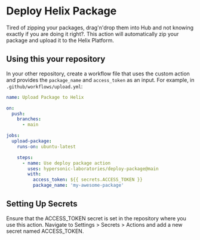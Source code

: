 # Deploy Helix Package

Tired of zipping your packages, drag'n'drop them into Hub and not knowing exactly if you are doing it right?. This action will automatically zip your package and upload it to the Helix Platform.

## Using this your repository

In your other repository, create a workflow file that uses the custom action and provides the `package_name` and `access_token` as an input. For example, in `.github/workflows/upload.yml`:

```yaml
name: Upload Package to Helix

on:
  push:
    branches:
      - main

jobs:
  upload-package:
    runs-on: ubuntu-latest

    steps:
      - name: Use deploy package action
        uses: hypersonic-laboratories/deploy-package@main
        with:
          access_token: ${{ secrets.ACCESS_TOKEN }}
          package_name: 'my-awesome-package'

```

## Setting Up Secrets

Ensure that the ACCESS_TOKEN secret is set in the repository where you use this action. Navigate to Settings > Secrets > Actions and add a new secret named ACCESS_TOKEN.
